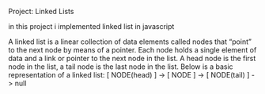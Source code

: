 Project: Linked Lists

in this project i implemented linked list in javascript 

A linked list is a linear collection of data elements called nodes that “point” to the next node by means of a pointer.
Each node holds a single element of data and a link or pointer to the next node in the list.
A head node is the first node in the list, a tail node is the last node in the list. Below is a basic representation of a linked list:
[ NODE(head) ] -> [ NODE ] -> [ NODE(tail) ] -> null
